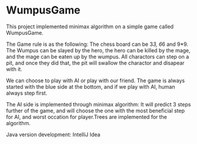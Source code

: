 # WumpusGame
This project implemented minimax algorithm on a simple game called WumpusGame.

The Game rule is as the following:
The chess board can be 3*3, 6*6 and 9*9.
The Wumpus can be slayed by the hero, the hero can be killed by the mage, and the mage can be eaten up by the wumpus.
All charactors can step on a pit, and once they did that, the pit will swallow the charactor and disapear with it.

We can choose to play with AI or play with our friend. The game is always started with the blue side at the bottom, and if we play with AI, human always step first.

The AI side is implemented through minimax algorithm:
It will predict 3 steps further of the game, and will choose the one with the most beneficial step for AI, and worst occation for player.Trees are implemented for the algorithm.

Java version development: IntelliJ Idea
